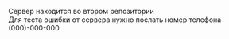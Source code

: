 Сервер находится во втором репозитории  
Для теста ошибки от сервера нужно послать номер телефона (000)-000-000

